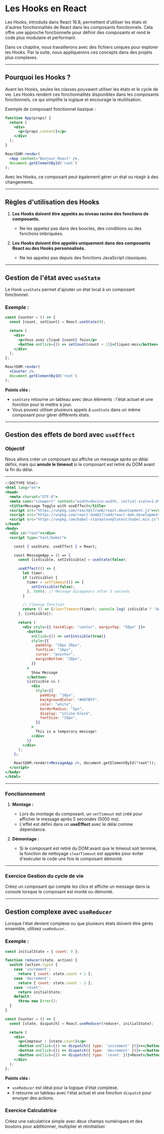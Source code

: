 # Les Hooks en React

Les Hooks, introduits dans React 16.8, permettent d'utiliser les états et d'autres fonctionnalités de React dans les composants fonctionnels. Cela offre une approche fonctionnelle pour définir des composants et rend le code plus modulaire et performant.

Dans ce chapitre, nous travaillerons avec des fichiers uniques pour explorer les Hooks. Par la suite, nous appliquerons ces concepts dans des projets plus complexes.

---

## Pourquoi les Hooks ?

Avant les Hooks, seules les classes pouvaient utiliser les états et le cycle de vie. Les Hooks rendent ces fonctionnalités disponibles dans les composants fonctionnels, ce qui simplifie la logique et encourage la réutilisation.

Exemple de composant fonctionnel basique :

```jsx
function App(props) {
  return (
    <div>
      <p>{props.content}</p>
    </div>
  );
}

ReactDOM.render(
  <App content="Bonjour React" />,
  document.getElementById('root')
);
```

Avec les Hooks, ce composant peut également gérer un état ou réagir à des changements.

---

## Règles d'utilisation des Hooks

1. **Les Hooks doivent être appelés au niveau racine des fonctions de composants.**
   - Ne les appelez pas dans des boucles, des conditions ou des fonctions imbriquées.

2. **Les Hooks doivent être appelés uniquement dans des composants React ou des Hooks personnalisés.**
   - Ne les appelez pas depuis des fonctions JavaScript classiques.

---

## Gestion de l'état avec `useState`

Le Hook `useState` permet d'ajouter un état local à un composant fonctionnel.

### Exemple :

```jsx
const Counter = () => {
  const [count, setCount] = React.useState(0);

  return (
    <div>
      <p>Vous avez cliqué {count} fois</p>
      <button onClick={() => setCount(count + 1)}>Cliquez-moi</button>
    </div>
  );
};

ReactDOM.render(
  <Counter />,
  document.getElementById('root')
);
```

**Points clés :**
- `useState` retourne un tableau avec deux éléments : l'état actuel et une fonction pour le mettre à jour.
- Vous pouvez utiliser plusieurs appels à `useState` dans un même composant pour gérer différents états.

---

## Gestion des effets de bord avec `useEffect`

### Objectif
Nous allons créer un composant qui affiche un message après un délai défini, mais qui **annule le timeout** si le composant est retiré du DOM avant la fin du délai.

---

```jsx
<!DOCTYPE html>
<html lang="en">
<head>
  <meta charset="UTF-8">
  <meta name="viewport" content="width=device-width, initial-scale=1.0">
  <title>Message Toggle with useEffect</title>
  <script src="https://unpkg.com/react@17/umd/react.development.js"></script>
  <script src="https://unpkg.com/react-dom@17/umd/react-dom.development.js"></script>
  <script src="https://unpkg.com/babel-standalone@latest/babel.min.js"></script>
</head>
<body>
  <div id="root"></div>
  <script type="text/babel">

    const { useState, useEffect } = React;

    const MessageApp = () => {
      const [isVisible, setIsVisible] = useState(false);

      useEffect(() => {
        let timer;
        if (isVisible) {
          timer = setTimeout(() => {
            setIsVisible(false);
          }, 5000); // Message disappears after 5 seconds
        }

        // Cleanup function
        return () => {clearTimeout(timer); console.log( isVisible ? 'démontage' : 'montage')}
      }, [isVisible]);

      return (
        <div style={{ textAlign: "center", marginTop: "50px" }}>
          <button
            onClick={() => setIsVisible(true)}
            style={{
              padding: "10px 20px",
              fontSize: "16px",
              cursor: "pointer",
              marginBottom: "20px",
            }}
          >
            Show Message
          </button>
          {isVisible && (
            <div
              style={{
                padding: "10px",
                backgroundColor: "#007BFF",
                color: "white",
                borderRadius: "5px",
                display: "inline-block",
                fontSize: "18px",
              }}
            >
              This is a temporary message!
            </div>
          )}
        </div>
      );
    };

    ReactDOM.render(<MessageApp />, document.getElementById("root"));
  </script>
</body>
</html>

```

---

### Fonctionnement

1. **Montage :**
   - Lors du montage du composant, un `setTimeout` est créé pour afficher le message après 5 secondes (5000 ms).
   - L'effet est défini dans un **useEffect** avec le délai comme dépendance.

2. **Démontage :**
   - Si le composant est retiré du DOM avant que le timeout soit terminé, la fonction de nettoyage `clearTimeout` est appelée pour éviter d'exécuter le code une fois le composant démonté.

---


### Exercice  Gestion du cycle de vie
Créez un composant qui compte les clics et affiche un message dans la console lorsque le composant est monté ou démonté.

---

## Gestion complexe avec `useReducer`

Lorsque l'état devient complexe ou que plusieurs états doivent être gérés ensemble, utilisez `useReducer`.

### Exemple :

```jsx
const initialState = { count: 0 };

function reducer(state, action) {
  switch (action.type) {
    case 'increment':
      return { count: state.count + 1 };
    case 'decrement':
      return { count: state.count - 1 };
    case 'reset':
      return initialState;
    default:
      throw new Error();
  }
}

const Counter = () => {
  const [state, dispatch] = React.useReducer(reducer, initialState);

  return (
    <div>
      <p>Compteur : {state.count}</p>
      <button onClick={() => dispatch({ type: 'increment' })}>+</button>
      <button onClick={() => dispatch({ type: 'decrement' })}>-</button>
      <button onClick={() => dispatch({ type: 'reset' })}>Reset</button>
    </div>
  );
};
```

**Points clés :**
- `useReducer` est idéal pour la logique d'état complexe.
- Il retourne un tableau avec l'état actuel et une fonction `dispatch` pour envoyer des actions.

### Exercice  Calculatrice
Créez une calculatrice simple avec deux champs numériques et des boutons pour additionner, multiplier et réinitialiser.
